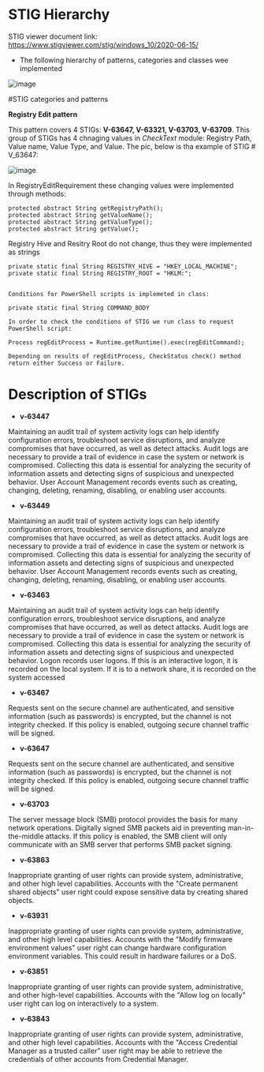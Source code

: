 # STIG Hierarchy

STIG viewer document link: https://www.stigviewer.com/stig/windows_10/2020-06-15/

* The following hierarchy of patterns, categories and classes wee implemented

![image](https://user-images.githubusercontent.com/5621696/177218572-420a739c-5b33-4df4-9a4f-80594324a186.png)

#STIG categories and patterns

**Registry Edit pattern**

This pattern covers 4 STIGs: **V-63647, V-63321, V-63703, V-63709**. 
This group of STIGs has 4 chnaging values in _CheckText_ module: Registry Path, Value name, Value Type, and Value. The pic, below is tha example of STIG # V_63647:

![image](https://user-images.githubusercontent.com/5621696/177219420-c4f13d61-6166-48e4-bbea-ca9160880dea.png)


In RegistryEditRequirement these changing values were implemented through methods:

    protected abstract String getRegistryPath();
    protected abstract String getValueName();
    protected abstract String getValueType();
    protected abstract String getValue();

   Registry Hive and Resitry Root do not change, thus they were implemented as strings
   
    private static final String REGISTRY_HIVE = "HKEY_LOCAL_MACHINE";
    private static final String REGISTRY_ROOT = "HKLM:";
    
    
    Conditions for PowerShell scripts is implemeted in class:
    
    private static final String COMMAND_BODY 
    
    In order to check the conditions of STIG we run class to request PowerShell script:
    
    Process regEditProcess = Runtime.getRuntime().exec(regEditCommand);
    
    Depending on results of regEditProcess, CheckStatus check() method return either Success or Failure.
   
# Description of  STIGs

* **v-63447**	

Maintaining an audit trail of system activity logs can help identify configuration errors, troubleshoot service disruptions, and analyze compromises that have occurred, as well as detect attacks. Audit logs are necessary to provide a trail of evidence in case the system or network is compromised. Collecting this data is essential for analyzing the security of information assets and detecting signs of suspicious and unexpected behavior. User Account Management records events such as creating, changing, deleting, renaming, disabling, or enabling user accounts.

* **v-63449**	

Maintaining an audit trail of system activity logs can help identify configuration errors, troubleshoot service disruptions, and analyze compromises that have occurred, as well as detect attacks. Audit logs are necessary to provide a trail of evidence in case the system or network is compromised. Collecting this data is essential for analyzing the security of information assets and detecting signs of suspicious and unexpected behavior. User Account Management records events such as creating, changing, deleting, renaming, disabling, or enabling user accounts.

* **v-63463**	

Maintaining an audit trail of system activity logs can help identify configuration errors, troubleshoot service disruptions, and analyze compromises that have occurred, as well as detect attacks. Audit logs are necessary to provide a trail of evidence in case the system or network is compromised. Collecting this data is essential for analyzing the security of information assets and detecting signs of suspicious and unexpected behavior. Logon records user logons. If this is an interactive logon, it is recorded on the local system. If it is to a network share, it is recorded on the system accessed

* **v-63467**	

Requests sent on the secure channel are authenticated, and sensitive information (such as passwords) is encrypted, but the channel is not integrity checked. If this policy is enabled, outgoing secure channel traffic will be signed.

* **v-63647**	

Requests sent on the secure channel are authenticated, and sensitive information (such as passwords) is encrypted, but the channel is not integrity checked. If this policy is enabled, outgoing secure channel traffic will be signed.

* **v-63703**	

The server message block (SMB) protocol provides the basis for many network operations. Digitally signed SMB packets aid in preventing man-in-the-middle attacks. If this policy is enabled, the SMB client will only communicate with an SMB server that performs SMB packet signing.

* **v-63863**	

Inappropriate granting of user rights can provide system, administrative, and other high level capabilities. Accounts with the "Create permanent shared objects" user right could expose sensitive data by creating shared objects.

* **v-63931**	

Inappropriate granting of user rights can provide system, administrative, and other high level capabilities. Accounts with the "Modify firmware environment values" user right can change hardware configuration environment variables. This could result in hardware failures or a DoS.

* **v-63851**	

Inappropriate granting of user rights can provide system, administrative, and other high-level capabilities. Accounts with the "Allow log on locally" user right can log on interactively to a system.

* **v-63843**

Inappropriate granting of user rights can provide system, administrative, and other high level capabilities. Accounts with the "Access Credential Manager as a trusted caller" user right may be able to retrieve the credentials of other accounts from Credential Manager.
